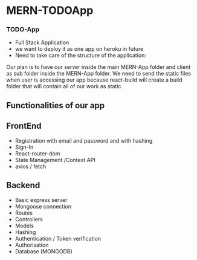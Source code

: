 # MERN-TODOApp

### TODO-App

- Full Stack Application
- we want to deploy it as one app on heroku in future
- Need to take care of the structure of the application:

Our plan is to have our server inside the main MERN-App folder and client as sub folder inside the MERN-App folder.
We need to send the static files when user is accessing our app because react-build will create a build folder that will contain all of our work as static.

## Functionalities of our app

## FrontEnd

- Registration with email and password and with hashing
- Sign-In
- React-router-dom
- State Management /Context API
- axios / fetch

## Backend

- Basic express server
- Mongoose connection
- Routes
- Controllers
- Models
- Hashing
- Authentication / Token verification
- Authorisation
- Database (MONGODB)
